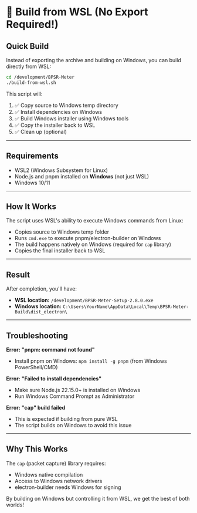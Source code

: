 # 🚀 Build from WSL (No Export Required!)

## Quick Build

Instead of exporting the archive and building on Windows, you can build directly from WSL:

```bash
cd /development/BPSR-Meter
./build-from-wsl.sh
```

This script will:
1. ✅ Copy source to Windows temp directory
2. ✅ Install dependencies on Windows  
3. ✅ Build Windows installer using Windows tools
4. ✅ Copy the installer back to WSL
5. ✅ Clean up (optional)

---

## Requirements

- WSL2 (Windows Subsystem for Linux)
- Node.js and pnpm installed on **Windows** (not just WSL)
- Windows 10/11

---

## How It Works

The script uses WSL's ability to execute Windows commands from Linux:
- Copies source to Windows temp folder
- Runs `cmd.exe` to execute pnpm/electron-builder on Windows
- The build happens natively on Windows (required for `cap` library)
- Copies the final installer back to WSL

---

## Result

After completion, you'll have:
- **WSL location:** `/development/BPSR-Meter-Setup-2.8.0.exe`
- **Windows location:** `C:\Users\YourName\AppData\Local\Temp\BPSR-Meter-Build\dist_electron\`

---

## Troubleshooting

**Error: "pnpm: command not found"**
- Install pnpm on Windows: `npm install -g pnpm` (from Windows PowerShell/CMD)

**Error: "Failed to install dependencies"**
- Make sure Node.js 22.15.0+ is installed on Windows
- Run Windows Command Prompt as Administrator

**Error: "cap" build failed**
- This is expected if building from pure WSL
- The script builds on Windows to avoid this issue

---

## Why This Works

The `cap` (packet capture) library requires:
- Windows native compilation
- Access to Windows network drivers
- electron-builder needs Windows for signing

By building on Windows but controlling it from WSL, we get the best of both worlds!
